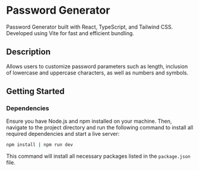 # Password Generator

Password Generator built with React, TypeScript, and Tailwind CSS. Developed using Vite for fast and efficient bundling.

## Description

Allows users to customize password parameters such as length, inclusion of lowercase and uppercase characters, as well as numbers and symbols.

## Getting Started

### Dependencies

Ensure you have Node.js and npm installed on your machine. Then, navigate to the project directory and run the following command to install all required dependencies and start a live server:

```bash
npm install | npm run dev
```

This command will install all necessary packages listed in the `package.json` file.
